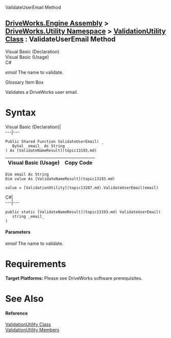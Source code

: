 ValidateUserEmail Method   
  
[DriveWorks.Engine Assembly](topic2156.md) > [DriveWorks.Utility Namespace](topic13190.md) > [ValidationUtility Class](topic13287.md) : ValidateUserEmail Method  
---  
  
Visual Basic (Declaration)    
Visual Basic (Usage)    
C# 

_email_
    The name to validate.

Glossary Item Box

Validates a DriveWorks user email. 

# Syntax

Visual Basic (Declaration)|   
---|---  
      
    
    Public Shared Function ValidateUserEmail( _
       ByVal _email_ As String _
    ) As [ValidateNameResult](topic13193.md)  
  
Visual Basic (Usage)| Copy Code  
---|---  
      
    
    Dim email As String
    Dim value As [ValidateNameResult](topic13193.md)
     
    value = [ValidationUtility](topic13287.md).ValidateUserEmail(email)  
  
C#|   
---|---  
      
    
    public static [ValidateNameResult](topic13193.md) ValidateUserEmail( 
       string _email_
    )  
  
#### Parameters

 _email_
    The name to validate.

# Requirements

**Target Platforms:** Please see DriveWorks software prerequisites.

# See Also

#### Reference

[ValidationUtility Class](topic13287.md)   
[ValidationUtility Members](topic13288.md)


